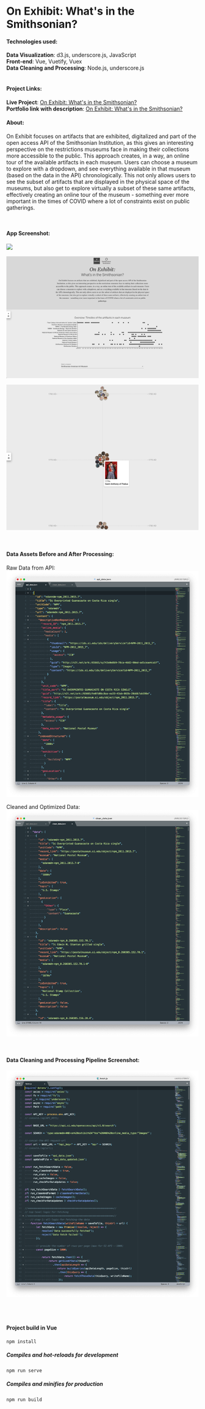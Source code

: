 # On Exhibit: What's in the Smithsonian?

#### Technologies used:
**Data Visualization**: d3.js, underscore.js, JavaScript<br>
**Front-end**: Vue, Vuetify, Vuex<br>
**Data Cleaning and Processing**: Node.js, underscore.js
<br>
<br>
#### Project Links:
**Live Project**: [On Exhibit: What's in the Smithsonian?](https://yoanacodes.github.io/projects/on_exhibit/) <br>
**Portfolio link with description**: [On Exhibit: What's in the Smithsonian?](https://yoanacodes.github.io/onexhibit) 

#### About:
On Exhibit focuses on artifacts that are exhibited, digitalized and part of the open access API of the Smithsonian Institution, as this gives an interesting perspective on the restrictions museums face in making their collections more accessible to the public. This approach creates, in a way, an online tour of the available artifacts in each museum. Users can choose a museum to explore with a dropdown, and see everything available in that museum (based on the data in the API) chronologically. This not only allows users to see the subset of artifacts that are displayed in the physical space of the museums, but also get to explore virtually a subset of these same artifacts, effectively creating an online tour of the museum - something ever more important in the times of COVID where a lot of constraints exist on public gatherings.

<br>

#### App Screenshot:
![](../splash_page.png)

![](../overview.png)

![](../timeline.png)

<br>

#### Data Assets Before and After Processing:

Raw Data from API:
![](../data_before.png)

Cleaned and Optimized Data:
![](../data_after.png)

<br>

#### Data Cleaning and Processing Pipeline Screenshot:

![](../data_cleaning.png)

<br>
<br>

#### Project build in Vue
```
npm install
```

##### Compiles and hot-reloads for development
```
npm run serve
```

##### Compiles and minifies for production
```
npm run build
```